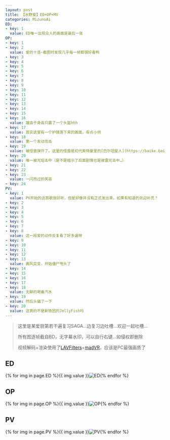 ```yaml
---
layout: post
title: 【水野爱】ED+OP+MV
categories: MizunoAi
ED:
- key: 1
  value: ED唯一出现众人的画面是最后一张
OP:
- key: 1
- key: 2
  value: 爱的十连~截图时发现几乎每一帧都很好看鸭
- key: 3
- key: 4
- key: 5
- key: 6
- key: 7
- key: 8
- key: 9
- key: 10
- key: 11
- key: 12
- key: 13
- key: 14
- key: 15
- key: 16
  value: 雄由于身高只露了一个头盔hhh
- key: 17
  value: 其实这里有一个护镜落下来的画面，有点小帅
- key: 18
  value: 第一个发动攻击
- key: 19
  value: 被怪兽弹开了。这里的怪兽是初代奥特曼里的[巴尔坦星人](https://baike.baidu.com/item/宇宙忍者巴尔坦星人)。
- key: 20
  value: 唯一被光焰击中（是不是暗示了后面剧情也是被雷光击中…）
- key: 21
- key: 22
- key: 23
  value: 一闪而过的笑容
- key: 24
PV:
- key: 1
  value: PV开始的这首歌很好听，但是好像并没有正式发出来，如果有知道的欢迎补充？
- key: 2
- key: 3
- key: 4
- key: 5
- key: 6
- key: 7
- key: 8
  value: 这一段爱的动作反复看了好多遍呀
- key: 9
- key: 10
- key: 11
- key: 12
- key: 13
  value: 画风突变，开始僵尸甩头了
- key: 14
- key: 15
- key: 16
- key: 17
- key: 18
  value: 无聊的喝着汽水
- key: 19
  value: 然后头偏了一下
- key: 20
  value: 这真的不是新铁团的JellyFish吗
---
```

> 这里是某爱厨第若干遍复习SAGA…边复习边吐槽…欢迎一起吐槽…
>
> 所有图逐帧截自BD，无字幕水印，可以自行右键…如侵权即删除
>
> 视频解码+渲染使用了[LAVFilters](https://github.com/Nevcairiel/LAVFilters)+[madVR](http://www.madvr.com/)，应该是PC最强画质了

## ED

{% for img in page.ED %}{{ img.value }}![ED](https://github.com/wu-kan/MizunoAi/raw/master/ED/ED({{img.key}}).jpg){% endfor %}

## OP

{% for img in page.OP %}{{ img.value }}![OP](https://github.com/wu-kan/MizunoAi/raw/master/OP/OP({{img.key}}).jpg){% endfor %}

## PV

{% for img in page.PV %}{{ img.value }}![PV](https://github.com/wu-kan/MizunoAi/raw/master/PV/PV({{img.key}}).jpg){% endfor %}
